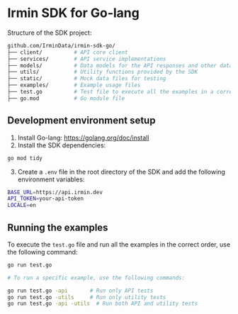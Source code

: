 # Irmin SDK for Go-lang

Structure of the SDK project:

```bash
github.com/IrminData/irmin-sdk-go/
├── client/          # API core client
├── services/        # API service implementations
├── models/          # Data models for the API responses and other data structures
├── utils/           # Utility functions provided by the SDK
├── static/          # Mock data files for testing
├── examples/        # Example usage files
├── test.go          # Test file to execute all the examples in a correct order
├── go.mod           # Go module file
```

## Development environment setup

1. Install Go-lang: https://golang.org/doc/install
2. Install the SDK dependencies:

```bash
go mod tidy
```

3. Create a `.env` file in the root directory of the SDK and add the following environment variables:

```bash
BASE_URL=https://api.irmin.dev
API_TOKEN=your-api-token
LOCALE=en
```

## Running the examples

To execute the `test.go` file and run all the examples in the correct order, use the following command:

```bash
go run test.go

# To run a specific example, use the following commands:

go run test.go -api       # Run only API tests
go run test.go -utils     # Run only utility tests
go run test.go -api -utils  # Run both API and utility tests
```
